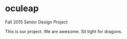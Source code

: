 # oculeap
Fall 2015 Senior Design Project

This is our project.
We are awesome.
Sit tight for dragons.
